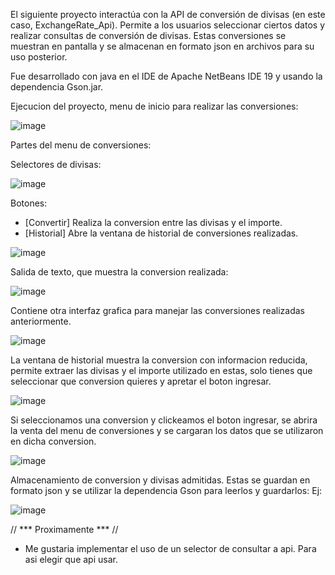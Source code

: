 El siguiente proyecto interactúa con la API de conversión de divisas (en este caso, ExchangeRate_Api).
Permite a los usuarios seleccionar ciertos datos y realizar consultas de conversión de divisas. Estas conversiones se muestran en pantalla y se almacenan en formato json en archivos para su uso posterior.

Fue desarrollado con java en el IDE de Apache NetBeans IDE 19 y usando la dependencia Gson.jar.

Ejecucion del proyecto, menu de inicio para realizar las conversiones:

![image](https://github.com/Pachanico99/Conversor_Moneda/assets/156742223/b3829009-fbd5-49dc-8dfa-ad7bf0971e01)

Partes del menu de conversiones:

Selectores de divisas:

![image](https://github.com/Pachanico99/Conversor_Moneda/assets/156742223/77076ecc-69ad-498b-b679-185e882016ee)

Botones:
- [Convertir] Realiza la conversion entre las divisas y el importe.
- [Historial] Abre la ventana de historial de conversiones realizadas.

![image](https://github.com/Pachanico99/Conversor_Moneda/assets/156742223/36c3f2cb-ff29-4517-8a58-0ba1780efdbc)

Salida de texto, que muestra la conversion realizada:

![image](https://github.com/Pachanico99/Conversor_Moneda/assets/156742223/d38efd9b-2188-4298-b963-30c69141981a)

Contiene otra interfaz grafica para manejar las conversiones realizadas anteriormente.

![image](https://github.com/Pachanico99/Conversor_Moneda/assets/156742223/97d34831-edca-4c99-b535-0cba7c23e0c4)

La ventana de historial muestra la conversion con informacion reducida, permite extraer las divisas y el importe utilizado en estas, solo tienes que seleccionar que conversion quieres y apretar el boton ingresar.

![image](https://github.com/Pachanico99/Conversor_Moneda/assets/156742223/bb85720f-a105-46d6-a9f1-af91f9b370fb)

Si seleccionamos una conversion y clickeamos el boton ingresar, se abrira la venta del menu de conversiones y se cargaran los datos que se utilizaron en dicha conversion.

![image](https://github.com/Pachanico99/Conversor_Moneda/assets/156742223/f36f0a08-4b9e-43fb-bae3-a980d3a0a3df)

Almacenamiento de conversion y divisas admitidas. Estas se guardan en formato json y se utilizar la dependencia Gson para leerlos y guardarlos:
Ej:

![image](https://github.com/Pachanico99/Conversor_Moneda/assets/156742223/03e540c7-7a0a-4cc9-950c-45b62b032ebc)


// *** Proximamente *** //
- Me gustaria implementar el uso de un selector de consultar a api. Para asi elegir que api usar. 


